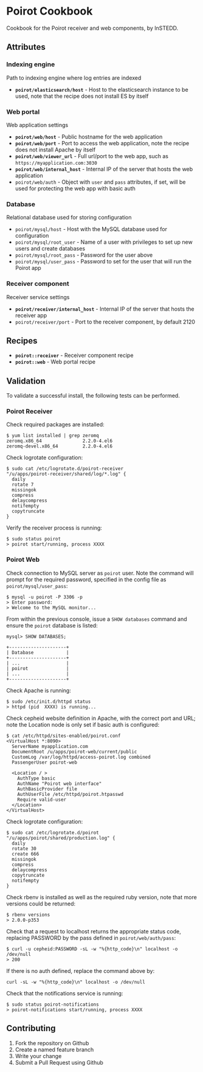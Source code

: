 # Poirot Cookbook

Cookbook for the Poirot receiver and web components, by InSTEDD.

## Attributes

### Indexing engine

Path to indexing engine where log entries are indexed

* __`poirot/elasticsearch/host`__ - Host to the elasticsearch instance to be used, note that the recipe does not install ES by itself

### Web portal

Web application settings

* __`poirot/web/host`__ - Public hostname for the web application
* __`poirot/web/port`__ - Port to access the web application, note the recipe does not install Apache by itself
* __`poirot/web/viewer_url`__ - Full url/port to the web app, such as `https://myapplication.com:3030`
* __`poirot/web/internal_host`__ - Internal IP of the server that hosts the web application
* `poirot/web/auth` - Object with `user` and `pass` attributes, if set, will be used for protecting the web app with basic auth

### Database

Relational database used for storing configuration

* `poirot/mysql/host` - Host with the MySQL database used for configuration
* `poirot/mysql/root_user` - Name of a user with privileges to set up new users and create databases
* `poirot/mysql/root_pass` - Password for the user above
* `poirot/mysql/user_pass` - Password to set for the user that will run the Poirot app

### Receiver component

Receiver service settings

* __`poirot/receiver/internal_host`__ - Internal IP of the server that hosts the receiver app
* `poirot/receiver/port` - Port to the receiver component, by default 2120

## Recipes

* __`poirot::receiver`__ - Receiver component recipe
* __`poirot::web`__ - Web portal recipe

## Validation

To validate a successful install, the following tests can be performed.

### Poirot Receiver

Check required packages are installed:

    $ yum list installed | grep zeromq
    zeromq.x86_64               2.2.0-4.el6
    zeromq-devel.x86_64         2.2.0-4.el6

Check logrotate configuration:

    $ sudo cat /etc/logrotate.d/poirot-receiver
    "/u/apps/poirot-receiver/shared/log/*.log" {
      daily
      rotate 7
      missingok
      compress
      delaycompress
      notifempty
      copytruncate
    }

Verify the receiver process is running:

    $ sudo status poirot
    > poirot start/running, process XXXX

### Poirot Web

Check connection to MySQL server as `poirot` user. Note the command will prompt for the required password, specified in the config file as `poirot/mysql/user_pass`:

    $ mysql -u poirot -P 3306 -p
    > Enter password:
    > Welcome to the MySQL monitor...

From within the previous console, issue a `SHOW databases` command and ensure the `poirot` database is listed:

    mysql> SHOW DATABASES;

    +---------------------+
    | Database            |
    +---------------------+
    | ...                 |
    | poirot              |
    | ...                 |
    +---------------------+

Check Apache is running:

    $ sudo /etc/init.d/httpd status
    > httpd (pid  XXXX) is running...

Check cepheid website definition in Apache, with the correct port and URL; note the Location node is only set if basic auth is configured:

    $ cat /etc/httpd/sites-enabled/poirot.conf
    <VirtualHost *:8090>
      ServerName myapplication.com
      DocumentRoot /u/apps/poirot-web/current/public
      CustomLog /var/log/httpd/access-poirot.log combined
      PassengerUser poirot-web

      <Location / >
        AuthType basic
        AuthName "Poirot web interface"
        AuthBasicProvider file
        AuthUserFile /etc/httpd/poirot.htpasswd
        Require valid-user
      </Location>
    </VirtualHost>

Check logrotate configuration:

    $ sudo cat /etc/logrotate.d/poirot
    "/u/apps/poirot/shared/production.log" {
      daily
      rotate 30
      create 666
      missingok
      compress
      delaycompress
      copytruncate
      notifempty
    }

Check rbenv is installed as well as the required ruby version, note that more versions could be returned:

    $ rbenv versions
    > 2.0.0-p353

Check that a request to localhost returns the appropriate status code, replacing PASSWORD by the pass defined in `poirot/web/auth/pass`:

    $ curl -u cepheid:PASSWORD -sL -w "%{http_code}\n" localhost -o /dev/null
    > 200

If there is no auth defined, replace the command above by:

    curl -sL -w "%{http_code}\n" localhost -o /dev/null

Check that the notifications service is running:

    $ sudo status poirot-notifications
    > poirot-notifications start/running, process XXXX

## Contributing

1. Fork the repository on Github
2. Create a named feature branch
3. Write your change
4. Submit a Pull Request using Github

